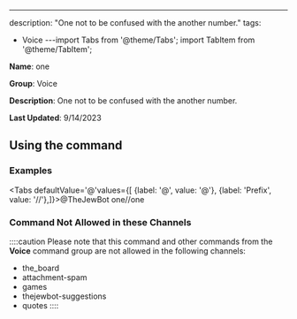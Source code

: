 ---
description: "One not to be confused with the another number."
tags:
  - Voice
---import Tabs from '@theme/Tabs';
import TabItem from '@theme/TabItem';

**Name**: one

**Group**: Voice

**Description**: One not to be confused with the another number.

**Last Updated**: 9/14/2023

## Using the command

### Examples
<Tabs defaultValue='@'values={[ {label: '@', value: '@'}, {label: 'Prefix', value: '//'},]}><TabItem value='@'>@TheJewBot one</TabItem><TabItem value='//'>//one</TabItem></Tabs>

### Command Not Allowed in these Channels
::::caution Please note that this command and other commands from the **Voice** command group are not allowed in the following channels:
- the_board
- attachment-spam
- games
- thejewbot-suggestions
- quotes
::::